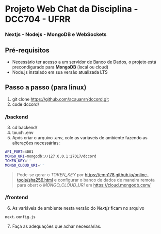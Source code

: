 # Projeto Web Chat da Disciplina - DCC704 - UFRR
### Nextjs - Nodejs - MongoDB e WebSockets

## Pré-requisitos
- Necessário ter acesso a um servidor de Banco de Dados, o projeto está precondigurado para **MongoDB** (local ou cloud)
- Node.js instalado em sua versão atualizada LTS

## Passo a passo (para linux)
1. git clone https://github.com/acauanrr/dccord.git
2. code dccord/
  ### /backend
3. cd backend/
4. touch .env
5. Após criar o arquivo *.env*, cole as variáveis de ambiente fazendo as alterações necessárias:
```bash
API_PORT=4001
MONGO_URI=mongodb://127.0.0.1:27017/dccord
TOKEN_KEY=''  
MONGO_CLOUD_URI=''
```
>Pode-se gerar o *TOKEN_KEY* por <https://emn178.github.io/online-tools/sha256.html>
>e configurar o banco de dados de maneira remota para obert o *MONGO_CLOUD_URI* em <https://cloud.mongodb.com/>

  ### /frontend
6. As variáveis de ambiente nesta versão do *Nextjs* ficam no arquivo
```bash
next.config.js
```
7. Faça as adequações que achar necessárias.
